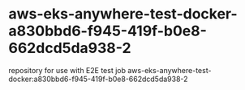 # aws-eks-anywhere-test-docker-a830bbd6-f945-419f-b0e8-662dcd5da938-2
repository for use with E2E test job aws-eks-anywhere-test-docker:a830bbd6-f945-419f-b0e8-662dcd5da938-2
